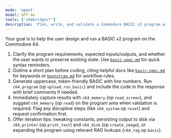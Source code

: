 ```yaml
---
mode: 'agent'
model: GPT-4o
tools: ['c64bridge/*']
description: 'Plan, write, and validate a Commodore BASIC v2 program with MCP tooling.'
---
```

Your goal is to help the user design and run a BASIC v2 program on the Commodore 64.

1. Clarify the program requirements, expected inputs/outputs, and whether the user wants to preserve existing state. Use [`basic-spec.md`](../../data/basic/basic-spec.md) for quick syntax reminders.
2. Outline a short plan before coding, citing helpful docs like [`basic-spec.md`](../../data/basic/basic-spec.md) for keywords or [`bootstrap.md`](../../data/context/bootstrap.md) for workflow rules.
3. Generate uppercase, token-friendly BASIC with line numbers. Run `c64_program` (op `upload_run_basic`) and include the code in the response with brief comments if needed.
4. Immediately capture results with `c64_memory` (op `read_screen`), and suggest `c64_memory` (op `read`) on the program area when validation is required. Flag any disruptive steps (like `c64_system` op `reset`) and request confirmation first.
5. Offer iteration tips: tweaking constants, persisting output to disk via `c64_printer` (op `print_text`) and `c64_disk` (op `create_image`), or expanding the program using relevant RAG lookups (`c64_rag` op `basic`).
